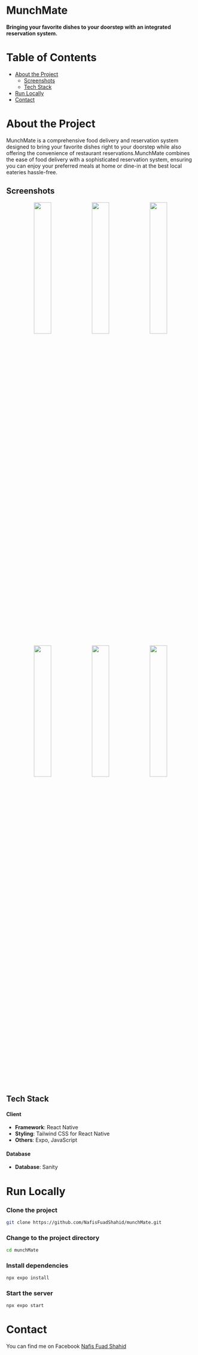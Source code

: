 # MunchMate

**Bringing your favorite dishes to your doorstep with an integrated reservation system.**

# Table of Contents

- [About the Project](#about-the-project)
  - [Screenshots](#screenshots)
  - [Tech Stack](#tech-stack)
- [Run Locally](#run-locally)
- [Contact](#contact)

# About the Project
MunchMate is a comprehensive food delivery and reservation system designed to bring your favorite dishes right to your doorstep while also offering the convenience of restaurant reservations.MunchMate combines the ease of food delivery with a sophisticated reservation system, ensuring you can enjoy your preferred meals at home or dine-in at the best local eateries hassle-free.

## Screenshots
<p align="center">
  <img src="https://github.com/NafisFuadShahid/munchMate/blob/master/assets/AppPhotos/s1.jpg?raw=true" width="30%" />
  <img src="https://github.com/NafisFuadShahid/munchMate/blob/master/assets/AppPhotos/s2.jpg?raw=true" width="30%" />
  <img src="https://github.com/NafisFuadShahid/munchMate/blob/master/assets/AppPhotos/s3.jpg?raw=true" width="30%" />
</p>
<p align="center">
  <img src="https://github.com/NafisFuadShahid/munchMate/blob/master/assets/AppPhotos/s4.jpg?raw=true" width="30%" />
  <img src="https://github.com/NafisFuadShahid/munchMate/blob/master/assets/AppPhotos/s5.jpg?raw=true" width="30%" />
  <img src="https://github.com/NafisFuadShahid/munchMate/blob/master/assets/AppPhotos/s6.jpg?raw=true" width="30%" />
</p>



## Tech Stack

#### Client
- **Framework**: React Native
- **Styling**: Tailwind CSS for React Native
- **Others**: Expo, JavaScript

#### Database
- **Database**: Sanity

# Run Locally

### Clone the project
```bash
git clone https://github.com/NafisFuadShahid/munchMate.git
```

### Change to the project directory
```bash
cd munchMate
```

### Install dependencies
```bash
npx expo install
```

### Start the server
```bash
npx expo start
```

# Contact

You can find me on Facebook [Nafis Fuad Shahid](https://www.facebook.com/nafis.fuad.169)
